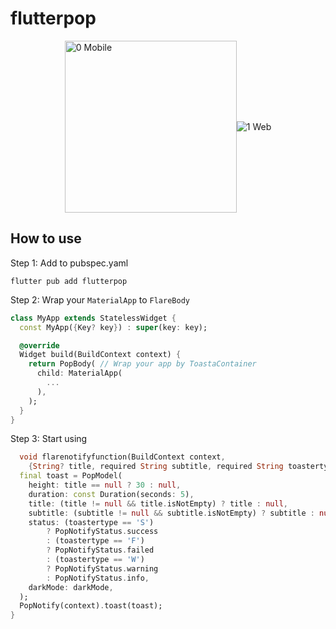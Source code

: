 # flutterpop
<div style="display: flex; justify-content: center; align-items: center;">
    <img width="275" alt="0 Mobile" src="https://github.com/Moeed366/flarenotify/assets/101408316/192361ff-e50e-4fec-94c1-f25d2210e89e">
      <img alt="1 Web" src="https://github.com/Moeed366/flarenotify/assets/101408316/97d8d1f2-cbad-4ab9-8c36-70d152fc407a">
</div>



## How to use

Step 1: Add to pubspec.yaml

```
flutter pub add flutterpop
```

Step 2: Wrap your `MaterialApp` to `FlareBody`

```dart
class MyApp extends StatelessWidget {
  const MyApp({Key? key}) : super(key: key);

  @override
  Widget build(BuildContext context) {
    return PopBody( // Wrap your app by ToastaContainer
      child: MaterialApp(
        ...
      ),
    );
  }
}
```

Step 3: Start using

```dart
  void flarenotifyfunction(BuildContext context,
    {String? title, required String subtitle, required String toastertype}) {
  final toast = PopModel(
    height: title == null ? 30 : null,
    duration: const Duration(seconds: 5),
    title: (title != null && title.isNotEmpty) ? title : null,
    subtitle: (subtitle != null && subtitle.isNotEmpty) ? subtitle : null,
    status: (toastertype == 'S')
        ? PopNotifyStatus.success
        : (toastertype == 'F')
        ? PopNotifyStatus.failed
        : (toastertype == 'W')
        ? PopNotifyStatus.warning
        : PopNotifyStatus.info,
    darkMode: darkMode,
  );
  PopNotify(context).toast(toast);
}
```
